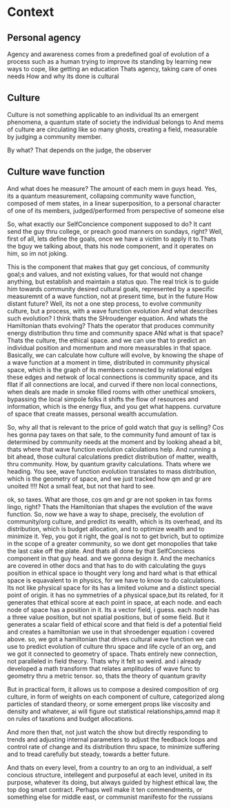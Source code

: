 # Context

## Personal agency

Agency and awareness comes from a predefined goal of evolution of a process
such as a human trying to improve its standing by learning new ways to cope, like getting an education
Thats agency, taking care of ones needs
How and why its done is cultural

## Culture

Culture is not something applicable to an individual
Its an emergent phenomena, a quantum state of society the individual belongs to
And mems of culture are circulating like so many ghosts, creating a field, measurable by judging a community member.

By what? That depends on the judge, the observer

## Culture wave function

And what does he measure?
The amount of each mem in guys head.
Yes, its a quantum measurement, collapsing community wave function, composed of mem states, in a linear superposition,
to a personal character of one of its members, judged/performed from perspective of someone else

So, what exactly our SelfConcience component supposed to do? It cant send the guy thru college, or preach good manners
on sundays, right?
Well, first of all, lets define the goals, once we have a victim to apply it to.Thats the bguy we talking about, thats
his node component, and it operates on him, so im not joking.

This is the component that makes that guy get concious, of community goal;s and values, and not existing values, for
that would not change anything, but establish and maintain a status quo.
The real trick is to guide him towards community desired cultural goals, represented by a specific measuremnt of a wave
function, not at present time, but in the future
How distant future?
Well, its not a one step process, to evolve community culture, but a process, with a wave function evolution
And what describes such evolution? I think thats the SHroudenger equation.
And whats the Hamiltonian thats evolving?
Thats the operator that produces community energy distribution thru time and community space
ANd what is that space?
Thats the culture, the ethical space. and we can use that to predict an individual position and momentum and more
measurables in that space.
Basically, we can calculate how culture will evolve, by knowing the shape of a wave function at a moment in time,
distributed in community physical space,
which is the graph of its members connected by relational edges
these edges and netwok of local connections is community space, and its fllat if all connections are local, and curved
if there non local connections, when deals are made in smoke filled rooms with other unethical smokers, bypassing the
local simpole folks
it shifts the flow of resources and information, which is the energy flux, and you get what happens. curvature of space
that create masses, personal wealth accumulation.

So, why all that is relevant to the price of gold watch that guy is selling?
Cos hes gonna pay taxes on that sale, to the community fund
amount of tax is determined by community needs at the moment and by looking ahead a bit, thats where that wave function
evolution calculations help. And running a bit ahead, those cultural calculations predict distribution of matter,
wealth, thru community.
How, by quantum gravity calculations. Thats where we heading. You see, wave function evolution translates to mass
distribution, which is the geometry of space, and we just tracked how qm and gr are unoited !!!! Not a small feat, but
not that hard to see.

ok, so taxes. What are those, cos qm and gr are not spoken in tax forms lingo, right?
Thats the Hamiltonian that shapes the evolution of the wave function.
So, now we have a way to shape, precisely, the evolution of community/org culture, and predict its wealth, which is its
overhead, and its distribution, which is budget allocation, and to optimize wealth and to minimize it. Yep, you got it
right, the goal is not to get bvrich, but to optimize in the scope of a greater community, so we dont get monopolies
that take the last cake off the plate.
And thats all done by that SelfConcieos component in that guy head.
and we gonna design it.
And the mechanics are covered in other docs and that has to do with calculating the guys position in ethical space
io thought very long and hard what is that ethical space is equavalent to in physics, for we have to know to do
calculations.
Its not like physical space for its has a limited volume and a distinct special point of origin. it has no symmetries of
a physical space,but its related, for it generates that ethical score at each point in space, at each node.
and each node of space has a position in it. Its a vector field, i guess. each node has a three value position, but not
spatial positions, but of some field.
But it generates a scalar field of ethical score and that field is def a potential field and creates a hamiltonian we
use in that shroedenger equation i covered above.
so, we got a hamiltonian that drives cultural wave function we can use to predict evolution of culture thru space and
life cycle of an org, and we got it connected to geometry of space. Thats entirely new connection, not paralleled in
field theory. Thats why it felt so weird.
and i already developed a math transform that relates amplitudes of wave func to geometry thru a metric tensor. so,
thats the theory of quantum gravity

But in practical form, it allows us to compose a desired composition of org culture, in form of weights on each
component of culture, categorized along particles of standard theory, or some emergent props like viscosity and density
and whatever, ai will figure out statistical relationships,amnd map it on rules of taxations and budget allocations.

And more then that, not just watch the show but directly responding to trends and adjusting internal parameters to
adjust the feedback loops and control rate of change and its distribution thru space, to minimize suffering and to tread
carefully but steady, towards a better future.

And thats on every level, from a country to an org to an individual, a self concious structure, intellegent and
purposeful at each level, united in its purpose, whatever its doing, but always guided by highest ethical law, the top
dog smart contract. Perhaps well make it ten commendments, or something else for middle east, or communist manifesto for
the russians